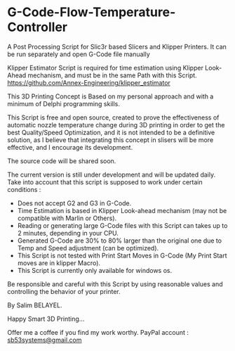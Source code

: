 # G-Code-Flow-Temperature-Controller
A Post Processing Script for Slic3r based Slicers and Klipper Printers. It can be run separately and open G-Code file manually

Klipper Estimator Script is required for time estimation using Klipper Look-Ahead mechanism, and must be in the same Path with this Script.  https://github.com/Annex-Engineering/klipper_estimator

This 3D Printing Concept is Based on my personal approach and with a minimum of Delphi programming skills.

This Script is free and open source,  created to prove the effectiveness of automatic nozzle temperature change during 3D printing in order to get the best Quality/Speed Optimization, and it is not intended to be a definitive solution, as I believe that integrating this concept in slisers will be more effective, and I encourage its development.



The source code will be shared soon.



The current version is still under development and will be updated daily.
Take into account that this script is supposed to work under certain conditions :
- Does not accept G2 and G3 in G-Code.
- Time Estimation is based in Klipper Look-ahead mechanism (may not be compatible with Marlin or Others).
- Reading or generating large G-Code files with this Script can takes up to 2 minutes, depending in your CPU.
- Generated G-Code are 30% to 80% larger than the original one due to Temp and Speed adjustment (can be optimized).
- This Script is not tested with Print Start Moves in G-Code (My Print Start moves are in klipper Macro).
- This Script is currently only available for windows os.


Be responsible and careful with this Script by using reasonable values ​​and controlling the behavior of your printer.

By Salim BELAYEL.

Happy Smart 3D Printing...

Offer me a coffee if you find my work worthy. PayPal account : sb53systems@gmail.com
